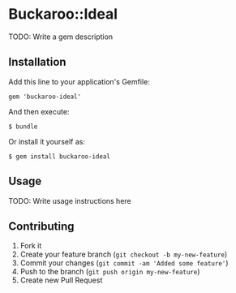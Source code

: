 # Buckaroo::Ideal

TODO: Write a gem description

## Installation

Add this line to your application's Gemfile:

    gem 'buckaroo-ideal'

And then execute:

    $ bundle

Or install it yourself as:

    $ gem install buckaroo-ideal

## Usage

TODO: Write usage instructions here

## Contributing

1. Fork it
2. Create your feature branch (`git checkout -b my-new-feature`)
3. Commit your changes (`git commit -am 'Added some feature'`)
4. Push to the branch (`git push origin my-new-feature`)
5. Create new Pull Request
